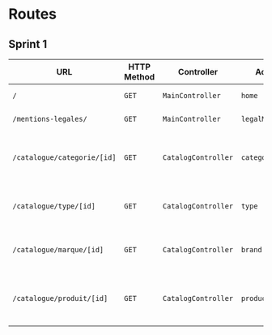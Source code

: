# Routes

## Sprint 1


| URL | HTTP Method | Controller | Action | Title | Content | Comment |
|--|--|--|--|--|--|--|
| `/` | `GET` | `MainController` | `home` | Dans les shoe | 5 catégories | - |
| `/mentions-legales/`| `GET`| `MainController` | `legalMentions` | Legal Mentions | Legal Mentions | - |
| `/catalogue/categorie/[id]` | `GET` | `CatalogController` | `category` | #Name of the category# |  Products attached to the category | [id] represents the id of the category |
| `/catalogue/type/[id]` | `GET` | `CatalogController` | `type` | #Name of the type# |  Products attached to the type | [id] represents the id of the type |
| `/catalogue/marque/[id]` | `GET` | `CatalogController` | `brand` | #Name of the brand# | products attached to the brand  | [id] represents the id of the brand] |
| `/catalogue/produit/[id]` | `GET` | `CatalogController` | `product` | # Name of the Product #| Product details | [id] represents the id of the product |
